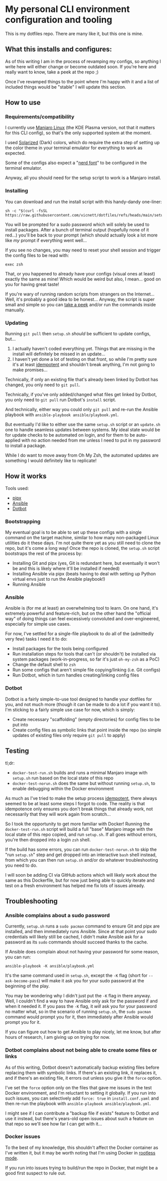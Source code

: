 # My personal CLI environment configuration and tooling

This is my dotfiles repo. There are many like it, but this one is mine.

## What this installs and configures:

As of this writing I am in the process of revamping my configs, so anything
I write here will either change or become outdated soon. If you're here and
really want to know, take a peek at the repo ;)

Once I've revamped things to the point where I'm happy with it and a list of
included things would be "stable" I will update this section.

## How to use

### Requirements/compatibility

I currently use [Manjaro Linux](https://manjaro.org/) (the KDE Plasma version,
not that it matters for this CLI config), so that's the only supported system at
the moment.

I used [Solarized](https://ethanschoonover.com/solarized/) (Dark) colors, which
do require the extra step of setting up the color theme in your terminal
emulator for everything to work as expected.

Some of the configs also expect a "[nerd font](https://www.nerdfonts.com/)" to
be configured in the terminal emulator.

Anyway, all you should need for the setup script to work is a Manjaro install.

### Installing

You can download and run the install script with this handy-dandy one-liner:

```shell
sh -c "$(curl -fsSL https://raw.githubusercontent.com/vicnett/dotfiles/refs/heads/main/setup.sh)"
```

You will be prompted for a sudo password which will solely be used to install
packages. After a bunch of terminal output (hopefully none of it red...) you'll
be back to your prompt (which should actually look a lot more like _my_ prompt
if everything went well...

If you see no changes, you may need to reset your shell session and trigger the
config files to be read with:

```shell
exec zsh
```

That, or you happened to already have your configs (visual ones at least)
exactly the same as mine! Which would be weird but also, I mean... good on you
for having great taste!

If you're wary of running random scripts from strangers on the Internet... Well,
it's probably a good idea to be honest... Anyway, the script is super small and
simple so you can [take a peek](setup.sh) and/or run the commands inside
manually.

### Updating

Running `git pull` then `setup.sh` _should_ be sufficient to update configs,
but...

1. I actually haven't coded everything yet. Things that are missing in the
   install will definitely be missed in an update...
2. I haven't yet done a lot of testing on that front, so while I'm pretty sure
   it's at least [idempotent](https://en.wikipedia.org/wiki/Idempotence) and
   shouldn't break anything, I'm not going to make promises...

Technically, if only an existing file that's already been linked by Dotbot has
changed, you only need to `git pull`.

Technically, if you've only added/changed what files get linked by Dotbot, you
only need to `git pull` run Dotbot's `install` script.

And technically, either way you could only `git pull` and re-run the Ansible
playbook with `ansible-playbook ansible/playbook.yml`.

But eventually I'd like to either use the same `setup.sh` script or an
`update.sh` one to handle seamless updates between systems. My ideal state would
be for update checks to be automated on login, and for them to be auto-applied
with no action needed from me unless I need to put in my password to install
a package.

While I do want to move away from Oh My Zsh, the automated updates are something
I would definitely like to replicate!

## How it works

Tools used:
- [pipx](https://pipx.pypa.io/stable/)
- [Ansible](https://www.ansible.com/)
- [Dotbot](https://github.com/anishathalye/dotbot)

### Bootstrapping

My eventual goal is to be able to set up these configs with a single command on
the target machine, similar to how many non-packaged Linux utilities do it these
days. I'm not quite there yet as you still need to clone the repo, but it's come
a long way! Once the repo is cloned, the `setup.sh` script bootstraps the rest
of the process by:

- Installing Git and pipx (yes, Git is redundant here, but eventually it
  won't be and this is likely where it'll be installed if needed)
- Installing Ansible via pipx (beats having to deal with setting up Python
  virtual envs just to run the Ansible playbook!)
- Running Ansible

### Ansible

Ansible is (for me at least) an overwhelming tool to learn. On one hand, it's
extremely powerful and feature-rich, but on the other hand the "official way" of
doing things can feel excessively convoluted and over-engineered, especially for
simple use cases.

For now, I've settled for a single-file playbook to do all of the (admittedly
very few) tasks I need it to do:

- Install packages for the tools being configured
- Run installation steps for tools that can't (or shouldn't) be installed via
  system packages (work-in-progress, so far it's just `oh-my-zsh` as a PoC)
- Change the default shell to `zsh`
- Run some configs that aren't simple file copying/linking (i.e. Git configs)
- Run Dotbot, which in turn handles creating/linking config files

### Dotbot

Dotbot is a fairly simple-to-use tool designed to handle your dotfiles for you,
and not much more (though it can be made to do a lot if you want it to). I'm
sticking to a fairly simple use case for now, which is simply:

- Create necessary "scaffolding" (empty directories) for config files to be put
  into
- Create config files as symbolic links that point inside the repo (so simple
  updates of existing files only require `git pull` to apply)

## Testing

tl;dr:

- `docker-test-run.sh` builds and runs a minimal Manjaro image with `setup.sh`
  run based on the local state of this repo
- `docker-test-norun.sh` does the same but without running `setup.sh`, to enable
  debugging within the Docker environment

As much as I've tried to make the setup process
[idempotent](https://en.wikipedia.org/wiki/Idempotence), there always seemed to
be at least some steps I forgot to code. The reality is that idempotence only
ensures you don't break things that already work, not necessarily that they will
work again from scratch...

So I took the opportunity to get more familiar with Docker! Running the
`docker-test-run.sh` script will build a full "base" Manjaro image with the
local state of this repo copied, and run `setup.sh`. If all goes without errors,
you're then dropped into a login `zsh` shell.

If the build has some errors, you can run `docker-test-norun.sh` to skip the
"run `setup.sh`" step and get dropped into an interactive `bash` shell instead,
from which you can then run `setup.sh` and/or do whatever troubleshooting you
need to do.

I will soon be adding CI via GitHub actions which will likely work about the
same as this Dockerfile, but for now just being able to quickly iterate and test
on a fresh environment has helped me fix lots of issues already.

## Troubleshooting

### Ansible complains about a sudo password

Currently, `setup.sh` runs a `sudo pacman` command to ensure Git and pipx
are installed, and then immediately runs Ansible. Since at that point your
sudo credentials will likely still be cached, I didn't make Ansible ask for
a password as its `sudo` commands should succeed thanks to the cache.

If Ansible does complain about not having your password for some reason, you can
run:

```shell
ansible-playbook -K ansible/playbook.yml
```

It's the same command used in `setup.sh`, except the `-K` flag (short for
`--ask-become-pass`) will make it ask you for your sudo password at the
beginning of the play.

You may be wondering why I didn't just put the `-K` flag in there anyway. Well,
I couldn't find a way to have Ansible only ask for the password if and when it
needed it. If you pass the `-K` flag, it _will_ ask you for your password no
matter what, so in the scenario of running `setup.sh`, the `sudo pacman` command
would prompt you for it, then immediately after Ansible would prompt you for it.

If you can figure out how to get Ansible to play nicely, let me know, but after
hours of research, I am giving up on trying for now.

### Dotbot complains about not being able to create some files or links

As of this writing, Dotbot doesn't automatically backup existing files before
replacing them with symbolic links. If there's an existing link, it replaces it,
and if there's an existing file, it errors out unless you give it the `force`
option.

I've set the `force` option only on the files that gave me issues in the test
Docker environment, and I'm reluctant to setting it globally. If you run into
such issues, you can selectively add `force: true` in `install.conf.yaml` and
then re-run the playbook with `ansible-playbook ansible/playbook.yml`.

I might see if I can contribute a "backup file if exists" feature to Dotbot and
use it instead, but there's years-old open issues about such a feature on that
repo so we'll see how far I can get with it...

### Docker issues

To the best of my knowledge, this shouldn't affect the Docker container as I've
written it, but it may be worth noting that I'm using Docker in [rootless
mode](https://docs.docker.com/engine/security/rootless/).

If you run into issues trying to build/run the repo in Docker, that might be
a good first suspect to rule out.
